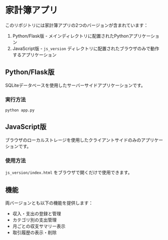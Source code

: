 # 家計簿アプリ

このリポジトリには家計簿アプリの2つのバージョンが含まれています：

1. Python/Flask版 - メインディレクトリに配置されたPythonアプリケーション
2. JavaScript版 - `js_version` ディレクトリに配置されたブラウザのみで動作するアプリケーション

## Python/Flask版

SQLiteデータベースを使用したサーバーサイドアプリケーションです。

### 実行方法
```
python app.py
```

## JavaScript版

ブラウザのローカルストレージを使用したクライアントサイドのみのアプリケーションです。

### 使用方法
`js_version/index.html` をブラウザで開くだけで使用できます。

## 機能

両バージョンとも以下の機能を提供します：

- 収入・支出の登録と管理
- カテゴリ別の支出管理
- 月ごとの収支サマリー表示
- 取引履歴の表示・削除